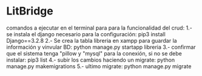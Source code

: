 # LitBridge
comandos a ejecutar en el terminal para para la funcionalidad del crud:
1.- se instala el django necesario para la configuración: pip3 install Django==3.2.8
2.- Se crea la tabla libreria en xampp para guardar la información y vinvular BD: python manage.py startapp libreria
3.- confirmar que el sistema tenga "pillow y "mysql" para la conexión, si no se debe instalar: pip3 list
4.- subir los cambios haciendo un migrate: python manage.py makemigrations
5.- ultimo migrate: python manage.py migrate
